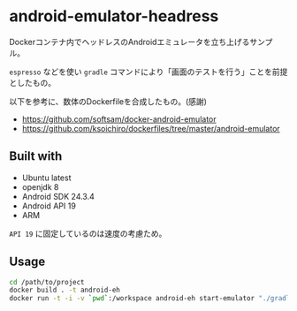 # android-emulator-headress

Dockerコンテナ内でヘッドレスのAndroidエミュレータを立ち上げるサンプル。

`espresso` などを使い `gradle` コマンドにより「画面のテストを行う」ことを前提としたもの。

以下を参考に、数体のDockerfileを合成したもの。(感謝)

- https://github.com/softsam/docker-android-emulator
- https://github.com/ksoichiro/dockerfiles/tree/master/android-emulator

## Built with

- Ubuntu latest
- openjdk 8
- Android SDK 24.3.4
- Android API 19
- ARM

`API 19` に固定しているのは速度の考慮ため。

## Usage

```bash
cd /path/to/project
docker build . -t android-eh
docker run -t -i -v `pwd`:/workspace android-eh start-emulator "./gradlew connectedAndroidTest"
```

